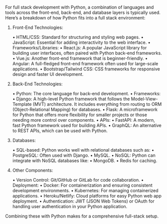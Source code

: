 For full stack development with Python, a combination of languages and tools across the front-end, back-end, and database layers is typically used. Here’s a breakdown of how Python fits into a full stack environment:

1. Front-End Technologies:

	•	HTML/CSS: Standard for structuring and styling web pages.
	•	JavaScript: Essential for adding interactivity to the web interface.
	•	Frameworks/Libraries:
	•	React.js: A popular JavaScript library for building user interfaces, often paired with Python back-end frameworks.
	•	Vue.js: Another front-end framework that is beginner-friendly.
	•	Angular: A full-fledged front-end framework often used for large-scale applications.
	•	Bootstrap/Tailwind CSS: CSS frameworks for responsive design and faster UI development.

2. Back-End Technologies:

	•	Python: The core language for back-end development.
	•	Frameworks:
	•	Django: A high-level Python framework that follows the Model-View-Template (MVT) architecture. It includes everything from routing to ORM (Object-Relational Mapping) for databases.
	•	Flask: A microframework for Python that offers more flexibility for smaller projects or those needing more control over components.
	•	APIs:
	•	FastAPI: A modern, fast Python framework used for building APIs.
	•	GraphQL: An alternative to REST APIs, which can be used with Python.

3. Databases:

	•	SQL-based: Python works well with relational databases such as:
	•	PostgreSQL: Often used with Django.
	•	MySQL.
	•	NoSQL: Python can integrate with NoSQL databases like:
	•	MongoDB.
	•	Redis for caching.

4. Other Components:

	•	Version Control: Git/GitHub or GitLab for code collaboration.
	•	Deployment:
	•	Docker: For containerization and ensuring consistent development environments.
	•	Kubernetes: For managing containerized applications.
	•	Heroku/Netlify: Cloud platforms for easy Python web app deployment.
	•	Authentication: JWT (JSON Web Tokens) or OAuth for handling user authentication in your Python application.

Combining these with Python makes for a comprehensive full-stack setup.
